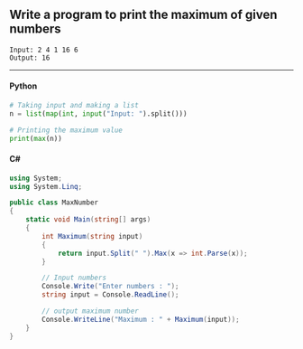 ## Write a program to print the maximum of given numbers

```
Input: 2 4 1 16 6
Output: 16
```

---

<CodeBlock slots="heading, code" repeat="2" languages="Python, C#" />

#### Python

```python
# Taking input and making a list
n = list(map(int, input("Input: ").split()))

# Printing the maximum value
print(max(n))
```

#### C#

```cs
using System;
using System.Linq;

public class MaxNumber
{
    static void Main(string[] args)
    {
        int Maximum(string input)
        {
            return input.Split(" ").Max(x => int.Parse(x));
        }

        // Input numbers
        Console.Write("Enter numbers : ");
        string input = Console.ReadLine();

        // output maximum number
        Console.WriteLine("Maximum : " + Maximum(input));
    }
}
```
